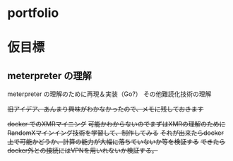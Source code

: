 # portfolio

# 仮目標
## meterpreter の理解
meterpreter の理解のために再現＆実装（Go?）
その他難読化技術の理解





~~旧アイデア、あんまり興味がわかなかったので、メモに残しておきます~~

~~docker でのXMRマイニング~~
~~可能かわからないのでまずはXMRの理解のためにRandomXマインイング技術を学習して、制作してみる~~
~~それが出来たらdocker上で可能かどうか、計算の能力が大幅に落ちていないか等を検証する~~
~~できたらdocker外との接続にはVPNを用いれないか検証する。~~
